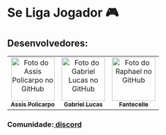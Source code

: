 <h1> Se Liga Jogador 🎮 </h1>

<h2> Desenvolvedores: </h2>

<table>
  <tr>
    <td align="center">
      <a href="https://github.com/eonarga">
        <img src="https://avatars.githubusercontent.com/u/111381502?v=4" width="100px;" alt="Foto do Assis Policarpo no GitHub"/><br>
        <sub>
          <b>Assis Policarpo</b>
        </sub>
      </a>
    </td>
    <td align="center">
      <a href="https://github.com/gabrielgt5">
        <img src="https://avatars.githubusercontent.com/u/69332675?s=400&u=31459ee527d187a0713939d2b34c5acbd20940ce&v=4" width="100px;" alt="Foto do Gabriel Lucas no GitHub"/><br>
        <sub>
          <b>Gabriel Lucas</b>
        </sub>
      </a>
    </td>
     <td align="center">
      <a href="https://github.com/raphaelkauan?tab=repositories">
        <img src="https://avatars.githubusercontent.com/u/111379005?v=4" width="100px;" alt="Foto do Raphael no GitHub"/><br>
        <sub>
          <b>Fantecelle</b>
        </sub>
      </a>
    </td>
  </tr>
</table>

### Comunidade:<a href="https://discord.gg/rbknSaYU"> discord </a>
